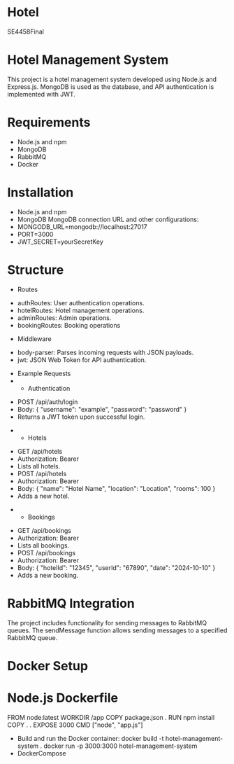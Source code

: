 # Hotel
 SE4458Final
# Hotel Management System
This project is a hotel management system developed using Node.js and Express.js. MongoDB is used as the database, and API authentication is implemented with JWT.
# Requirements
* Node.js and npm
* MongoDB
* RabbitMQ
* Docker
# Installation
* Node.js and npm
* MongoDB
MongoDB connection URL and other configurations:
* MONGODB_URL=mongodb://localhost:27017
* PORT=3000
* JWT_SECRET=yourSecretKey
# Structure
- Routes
* authRoutes: User authentication operations.
* hotelRoutes: Hotel management operations.
* adminRoutes: Admin operations.
* bookingRoutes: Booking operations
- Middleware
* body-parser: Parses incoming requests with JSON payloads.
* jwt: JSON Web Token for API authentication.
- Example Requests
- - Authentication
* POST
/api/auth/login
 * Body: { "username": "example", "password": "password" }
 * Returns a JWT token upon successful login.
- - Hotels
* GET
/api/hotels
 * Authorization: Bearer <token>
 * Lists all hotels.
* POST
/api/hotels
 * Authorization: Bearer <token>
 * Body: { "name": "Hotel Name", "location": "Location", "rooms": 100 }
 * Adds a new hotel.
- - Bookings
* GET
 /api/bookings
 * Authorization: Bearer <token>
 * Lists all bookings.
* POST
/api/bookings
 * Authorization: Bearer <token>
 * Body: { "hotelId": "12345", "userId": "67890", "date": "2024-10-10" }
 * Adds a new booking.
# RabbitMQ Integration
The project includes functionality for sending messages to RabbitMQ queues.
The sendMessage function allows sending messages to a specified RabbitMQ queue.
# Docker Setup
# Node.js Dockerfile
FROM node:latest
WORKDIR /app
COPY package.json .
RUN npm install
COPY . .
EXPOSE 3000
CMD ["node", "app.js"]
- Build and run the Docker container:
docker build -t hotel-management-system .
docker run -p 3000:3000 hotel-management-system
- DockerCompose







